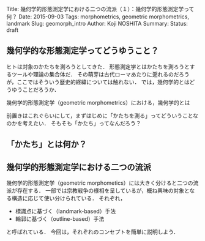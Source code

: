 Title: 幾何学的形態測定学における二つの流派（１）：幾何学的形態測定学って何？
Date: 2015-09-03
Tags: morphometrics, geometric morphometrics, landmark
Slug: geomorph_intro
Author: Koji NOSHITA
Summary: 
Status: draft

## 幾何学的な形態測定学ってどうゆうこと？

ヒトは対象のかたちを測ろうとしてきた．
形態測定学とはかたちを測ろうとするツールや理論の集合体だ．
その萌芽は古代ローマあたりに遡れるのだろうが，ここではそういう歴史的経緯については触れない．
では，幾何学的とはどうゆうことだろうか．

幾何学的形態測定学（geometric morphometrics）における，幾何学的とは

前置きはこれぐらいにして，まずはじめに「かたちを測る」ってどういうことなのかを考えたい．
そもそも「かたち」ってなんだろう？

## 「かたち」とは何か？



## 幾何学的形態測定学における二つの流派

幾何学的形態測定学（geometric morphometics）には大きく分けると二つの流派が存在する．
一部では宗教戦争の様相を呈しているが，概ね興味の対象となる構造に応じて使い分けられている．
それぞれ，

* 標識点に基づく（landmark-based）手法
* 輪郭に基づく（outline-based）手法

と呼ばれている．
今回は，それぞれのコンセプトを簡単に説明しよう．


